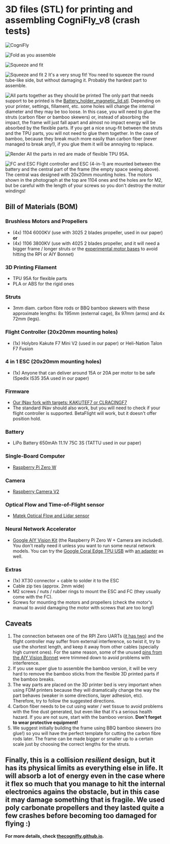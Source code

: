 # 3D files (STL) for printing and assembling CogniFly_v8 (crash tests)

![CogniFly](../imgs/CogniFly.jpg "CogniFly")


![Fold as you assemble](../imgs/folding_as_you_assemble.png "Fold as you assemble")


![Squeeze and fit](../imgs/squeeze_and_fit.jpg "Squeeze and fit")

![Squeeze and fit 2](../imgs/snap-fit.jpg "Squeeze and fit 2")
It's a very snug fit! You need to squeeze the round tube-like side, but without damaging it. Probably the hardest part to assemble.

![All parts together as they should be printed](CogniFly_All_Parts.png "All parts together as they should be printed")
The only part that needs support to be printed is the [Battery_holder_magnetic_lid.stl](Battery_holder_magnetic_lid.stl). Depending on your printer, settings, fillament, etc. some holes will change the internal diameter and they may be too loose. In this case, you will need to glue the struts (carbon fiber or bamboo skewers) or, instead of absorbing the impact, the frame will just fall apart and almost no impact energy will be absorbed by the flexible parts. If you get a nice snug-fit between the struts and the TPU parts, you will not need to glue them together. In the case of bamboo, because they break much more easily than carbon fiber (never managed to break any!), if you glue them it will be annoying to replace.


![Render](../imgs/Perspective.png "Render")
All the parts in red are made of flexible TPU 95A. 

![FC and ESC](../imgs/Right.png "FC and ESC")
Flight controller and ESC (4-in-1) are mounted between the battery and the central part of the frame (the empty space seeing above). The central was designed with 20x20mm mounting holes. The motors shown in the photograph at the top are 1104 ones and the holes are for M2, but be careful with the length of your screws so you don't destroy the motor windings!

## Bill of Materials (BOM)
### Brushless Motors and Propellers
- (4x) 1104 6000KV (use with 3025 2 blades propeller, used in our paper)  
**or**   
- (4x) 1106 3800KV (use with 4025 2 blades propeller, and it will need a bigger frame / longer struts or the [experimental motor bases](https://github.com/thecognifly/CogniFly-STL/blob/master/CogniFly_v8_Crash_Tests/MotorBase_Shorter_Taller.stl) to avoid hitting the RPI or AIY Bonnet)
### 3D Printing Filament
- TPU 95A for flexible parts
- PLA or ABS for the rigid ones
### Struts
- 3mm diam. carbon fibre rods or BBQ bamboo skewers with these approximate lengths: 8x 195mm (external cage), 8x 97mm (arms) and 4x 72mm (legs).
### Flight Controller (20x20mm mounting holes)
- (1x) Holybro Kakute F7 Mini V2 (used in our paper) or Heli-Nation Talon F7 Fusion
### 4 in 1 ESC (20x20mm mounting holes)
- (1x) Anyone that can deliver around 15A or 20A per motor to be safe (Spedix IS35 35A used in our paper)
### Firmware
- [Our INav fork with targets: KAKUTEF7 or CLRACINGF7](https://github.com/thecognifly/inav/tree/CogniFly)
- The standard INav should also work, but you will need to check if your flight controller is supported. BetaFlight will work, but it doesn't offer position hold.
### Battery
- LiPo Battery 650mAh 11.1V 75C 3S (TATTU used in our paper)
### Single-Board Computer
- [Raspberry Pi Zero W](https://www.raspberrypi.org/products/raspberry-pi-zero-w/)
### Camera
- [Raspberry Camera V2](https://www.raspberrypi.org/products/camera-module-v2/)
### Optical Flow and Time-of-Flight sensor
- [Matek Optical Flow and Lidar sensor](http://www.mateksys.com/?portfolio=3901-l0x)
### Neural Network Accelerator
- [Google AIY Vision Kit](https://aiyprojects.withgoogle.com/vision) (the Raspberry Pi Zero W + Camera are included). You don't really need it unless you want to run some neural network models. You can try the [Google Coral Edge TPU USB](https://github.com/ricardodeazambuja/libedgetpu-rpi0/releases/tag/rpi0_tflite_edgetpu) with [an adapter](https://shop.pimoroni.com/products/usb-to-microusb-otg-converter-shim) as well.
### Extras
- (1x) XT30 connector + cable to solder it to the ESC
- Cable zip ties (approx. 2mm wide)
- M2 screws / nuts / rubber rings to mount the ESC and FC (they usually come with the FC).
- Screws for mounting the motors and propellers (check the motor's manual to avoid damaging the motor with screws that are too long!)

## Caveats
1. The connection between one of the RPI Zero UARTs ([it has two](https://www.raspberrypi.org/documentation/configuration/uart.md)) and the flight controller may suffer from external interference, so twist it, try to use the shortest length, and keep it away from other cables (specially high current ones). For the same reason, some of the unused [pins from the AIY Vision Bonnet](https://pinout.xyz/pinout/aiy_vision_bonnet) were trimmed down to avoid problems with interference.
2. If you use super glue to assemble the bamboo version, it will be very hard to remove the bamboo sticks from the flexible 3D printed parts if the bamboo breaks.
3. The way parts are placed on the 3D printer bed is very important when using FDM printers because they will dramatically change the way the part behaves (weaker in some directions, layer adhesion, etc). Therefore, try to follow the suggested directions.
4. Carbon fiber needs to be cut using water / wet tissue to avoid problems with the fine dust generated, but even like that it's a serious health hazard. If you are not sure, start with the bamboo version. **Don't forget to wear protective equipment!**
5. We suggest initially building the frame using BBQ bamboo skewers (no glue!) so you will have the perfect template for cutting the carbon fibre rods later. The frame can be made bigger or smaller up to a certain scale just by choosing the correct lengths for the struts.

## Finally, this is a collision *resilient* design, but it has its physical limits as everything else in life. It will absorb a lot of energy even in the case where it flex so much that you manage to hit the internal electronics agains the obstacle, but in this case it may damage something that is fragile. We used poly carbonate propellers and they lasted quite a few crashes before becoming too damaged for flying :)


**For more details, check [thecognifly.github.io](https://thecognifly.github.io/).**
